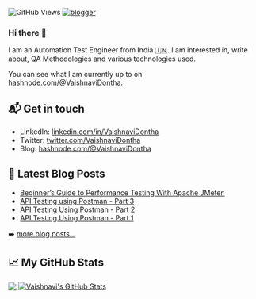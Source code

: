 

<!--
**VaishnaviDontha/VaishnaviDontha** is a ✨ _special_ ✨ repository because its `README.md` (this file) appears on your GitHub profile.

Here are some ideas to get you started:

- 🔭 I’m currently working on ...
- 🌱 I’m currently learning ...
- 👯 I’m looking to collaborate on ...
- 🤔 I’m looking for help with ...
- 💬 Ask me about ...
- 📫 How to reach me: ...
- 😄 Pronouns: ...
- ⚡ Fun fact: ...
-->


![GitHub Views](https://komarev.com/ghpvc/?username=VaishnaviDontha&color=lightgrey)
[![blogger](https://img.shields.io/badge/Blogger-Follow%20Me-FAC151.svg?logo=hashnode&logoWidth=20)][1]

### Hi there 👋

I am an Automation Test Engineer from India 🇮🇳. 
I am interested in, write about, QA Methodologies and various technologies used.

You can see what I am currently up to on [hashnode.com/@VaishnaviDontha][1].

## 📬 Get in touch

- LinkedIn: [linkedin.com/in/VaishnaviDontha][2]
- Twitter: [twitter.com/VaishnaviDontha][3]
- Blog: [hashnode.com/@VaishnaviDontha][7]


## 📕 Latest Blog Posts

<!-- BLOG-POST-LIST:START -->
- [Beginner’s Guide to Performance Testing With Apache JMeter.](https://vaishnavidontha.hashnode.dev/beginners-guide-to-performance-testing-with-apache-jmeter-basic-tutorial)
- [API Testing using Postman - Part 3](https://vaishnavidontha.hashnode.dev/api-testing-using-postman-part-3)
- [API Testing Using Postman - Part 2](https://vaishnavidontha.hashnode.dev/api-testing-using-postman-part-2)
- [API Testing Using Postman - Part 1](https://vaishnavidontha.hashnode.dev/api-testing-using-postman-part-1)
<!-- BLOG-POST-LIST:END -->

➡️ [more blog posts...](https://vaishnavidontha.hashnode.dev/)


<!--## :zap: Recent Activity-->

<!--START_SECTION:activity-->
<!--
1. 🗣 Commented on [#16879](https://github.com/cypress-io/cypress/issues/16879) in [cypress-io/cypress](https://github.com/cypress-io/cypress)
2. ❗️ Opened issue [#51](https://github.com/natterstefan/nextjs-template/issues/51) in [natterstefan/nextjs-template](https://github.com/natterstefan/nextjs-template)
3. ❗️ Opened issue [#50](https://github.com/natterstefan/nextjs-template/issues/50) in [natterstefan/nextjs-template](https://github.com/natterstefan/nextjs-template)
4. 🗣 Commented on [#16879](https://github.com/cypress-io/cypress/issues/16879) in [cypress-io/cypress](https://github.com/cypress-io/cypress)
5. ❗️ Opened issue [#49](https://github.com/natterstefan/nextjs-template/issues/49) in [natterstefan/nextjs-template](https://github.com/natterstefan/nextjs-template)
-->
<!--END_SECTION:activity-->


## &#x1f4c8; My GitHub Stats

<a href="https://github.com/VaishnaviDontha">
  <img align="center" src="https://github-readme-stats.vercel.app/api/top-langs/?username=VaishnaviDontha&hide=java,html&title_color=000000&text_color=000000" />
</a>

<a href="https://github.com/VaishnaviDontha">
  <img align="center" src="https://github-readme-stats.vercel.app/api?username=VaishnaviDontha&show_icons=true&line_height=27&count_private=true&title_color=000000&text_color=000000&icon_color=FAC051" alt="Vaishnavi's GitHub Stats" />
</a>

[1]: https://vaishnavidontha.hashnode.dev/
[2]: https://www.linkedin.com/in/vaishnavi-dontha-022475107/
[3]: https://twitter.com/Vaishnavidontha
[6]: https://medium.com/@natterstefan
[7]: https://vaishnavidontha.hashnode.dev/



